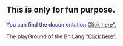 <h2>This is only for fun purpose.</h2>
<p style="color:blue;">You can find the documentation <a href="https://github.com/DulLabs/bhai-lang">Click here".</a></p>
<p>The playGround of the BhiLang <a href="https://bhailang.js.org/#playground">"Click here".</a></p>
